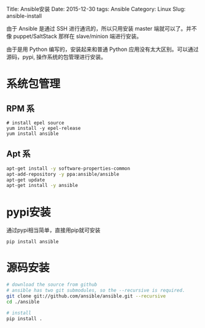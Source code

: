 Title: Ansible安装
Date: 2015-12-30
tags: Ansible
Category: Linux
Slug: ansible-install


由于 Ansible 是通过 SSH 进行通讯的，所以只用安装 master 端就可以了。并不像 puppet/SaltStack 那样在 slave/minion 端进行安装。

由于是用 Python 编写的，安装起来和普通 Python 应用没有太大区别。可以通过源码，pypi, 操作系统的包管理进行安装。

# 系统包管理

## RPM 系

    # install epel source
    yum install -y epel-release
    yum install ansible

## Apt 系
    
```bash
apt-get install -y software-properties-common
apt-add-repository -y ppa:ansible/ansible
apt-get update
apt-get install -y ansible
```

# pypi安装

通过pypi相当简单，直接用pip就可安装

```
pip install ansible
```

# 源码安装

```bash
# download the source from github
# ansible has two git submodules, so the --recursive is required.
git clone git://github.com/ansible/ansible.git --recursive
cd ./ansible

# install
pip install .
```
